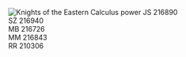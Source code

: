 ![Knights of the Eastern Calculus power](kotec.gif)
JS 216890\
SŻ 216940\
MB 216726\
MM 216843\
RR 210306
